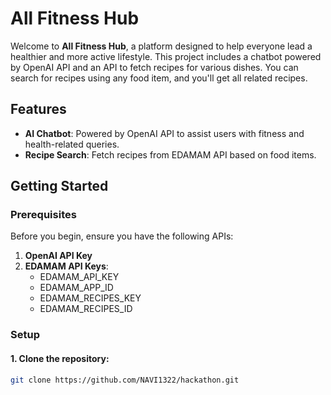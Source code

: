 # All Fitness Hub

Welcome to **All Fitness Hub**, a platform designed to help everyone lead a healthier and more active lifestyle. This project includes a chatbot powered by OpenAI API and an API to fetch recipes for various dishes. You can search for recipes using any food item, and you'll get all related recipes.

## Features

- **AI Chatbot**: Powered by OpenAI API to assist users with fitness and health-related queries.
- **Recipe Search**: Fetch recipes from EDAMAM API based on food items.

## Getting Started

### Prerequisites

Before you begin, ensure you have the following APIs:

1. **OpenAI API Key**
2. **EDAMAM API Keys**:
   - EDAMAM_API_KEY
   - EDAMAM_APP_ID
   - EDAMAM_RECIPES_KEY
   - EDAMAM_RECIPES_ID

### Setup

#### 1. Clone the repository:
```sh
git clone https://github.com/NAVI1322/hackathon.git